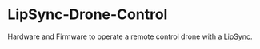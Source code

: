 # LipSync-Drone-Control
Hardware and Firmware to operate a remote control drone with a [LipSync](https://github.com/makersmakingchange/LipSync).
